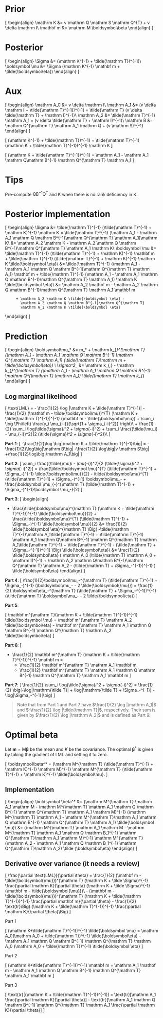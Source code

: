 # Prior

\[
\begin{align}
    \mathrm K &= v \mathrm Q \mathrm S \mathrm Q^{T} +
        v \delta \mathrm I\\
    \mathbf m &= \mathrm M \boldsymbol\beta
\end{align}
\]

# Posterior
\[
\begin{align}
    \Sigma &= (\mathrm K^{-1} + \tilde{\mathrm T})^{-1}\\
    \boldsymbol \mu &= \Sigma (\mathrm K^{-1} \mathbf m +
         \tilde{\boldsymbol\eta})
\end{align}
\]

# Aux

\[
\begin{align}
    \mathrm A_0 &= v \delta \mathrm I\\
    \mathrm A_1 &= (v \delta \mathrm I + \tilde{\mathrm T}^{-1})^{-1}
                = \tilde{\mathrm T} (v \delta \tilde{\mathrm T} +
                        \mathrm I)^{-1}\\
    \mathrm A_2 &= \tilde{\mathrm T}^{-1} \mathrm A_1
                = (v \delta \tilde{\mathrm T} + \mathrm I)^{-1}\\
    \mathrm B &= \mathrm Q^{\mathrm T} \mathrm A_1 \mathrm Q + (v \mathrm S)^{-1}
\end{align}
\]

\[
    (\mathrm K^{-1} + \tilde{\mathrm T})^{-1} =
        \tilde{\mathrm T}^{-1} (\mathrm K + \tilde{\mathrm T}^{-1})^{-1}
        \mathrm K
\]

\[
  (\mathrm K + \tilde{\mathrm T}^{-1})^{-1} = \mathrm A_1 -
      \mathrm A_1 \mathrm Q\mathrm B^{-1} \mathrm Q^{\mathrm T} \mathrm A_1
\]

# Tips

Pre-compute $\mathrm Q \mathrm B^{-1} \mathrm Q^{\mathrm T}$ and $\mathrm K$
when there is no rank deficiency in $\mathrm K$.

# Posterior implementation

\[
\begin{align}
  \Sigma &=
    \tilde{\mathrm T}^{-1} (\tilde{\mathrm T}^{-1} + \mathrm K)^{-1} \mathrm K
    = \tilde{\mathrm T}^{-1} (\mathrm A_1 -
      \mathrm A_1 \mathrm Q \mathrm B^{-1}\mathrm Q^{\mathrm T} \mathrm A_1)\mathrm K\\
    &= \mathrm A_2 \mathrm K - \mathrm A_2 \mathrm Q
            \mathrm B^{-1}\mathrm Q^{\mathrm T} \mathrm A_1 \mathrm K\\
  \boldsymbol \mu &= \tilde{\mathrm T}^{-1} (\tilde{\mathrm
                     T}^{-1} + \mathrm K)^{-1} \mathbf m
                     + \tilde{\mathrm T}^{-1} (\tilde{\mathrm T}^{-1} + \mathrm K)^{-1} \mathrm K \tilde{\boldsymbol \eta}\\
         &= \tilde{\mathrm T}^{-1} (\mathrm A_1 -
           \mathrm A_1 \mathrm Q \mathrm B^{-1}\mathrm Q^{\mathrm T} \mathrm A_1)
            \mathbf m
        + \tilde{\mathrm T}^{-1} (\mathrm A_1 -
          \mathrm A_1 \mathrm Q \mathrm B^{-1}\mathrm Q^{\mathrm T} \mathrm A_1)
          \mathrm K \tilde{\boldsymbol \eta}\\
          &= \mathrm A_2 \mathbf m -
            \mathrm A_2 \mathrm Q \mathrm B^{-1}\mathrm Q^{\mathrm T} \mathrm A_1 \mathbf m

         + \mathrm A_2 \mathrm K \tilde{\boldsymbol \eta} -
           \mathrm A_2 \mathrm Q \mathrm B^{-1}\mathrm Q^{\mathrm T}
           \mathrm A_1 \mathrm K \tilde{\boldsymbol \eta}
\end{align}
\]

# Prediction

\[
\begin{align}
    \boldsymbol\mu_* &= m_* + \mathrm k_{*}^{\mathrm T}
            (\mathrm A_1 - \mathrm A_1 \mathrm Q
                \mathrm B^{-1} \mathrm Q^{\mathrm T} \mathrm A_1)
                (\tilde{\mathrm T}\mathrm m + \tilde{\boldsymbol\eta}) \\
    \sigma^2_* &= \mathrm k_{*,*} - \mathrm k_{*}^{\mathrm T}
            (\mathrm A_1 - \mathrm A_1 \mathrm Q
                \mathrm B^{-1} \mathrm Q^{\mathrm T} \mathrm A_1)
            \tilde{\mathrm T} \mathrm k_{*}
\end{align}
\]

## Log marginal likelihood

\[
  \text{LML} = - \frac{1}{2} \log |\mathrm K + \tilde{\mathrm T}^{-1}| -
                \frac{1}{2} (\mathbf m - \tilde{\boldsymbol\mu})^{T}
                (\mathrm K + \tilde{\mathrm T}^{-1})^{-1}
                  (\mathbf m - \tilde{\boldsymbol\mu})
              + \sum_i \log \Phi\left(
                    \frac{y_i \mu_{-i}}{\sqrt{1 + \sigma_{-i}^2}} \right)\\
      + \frac{1}{2} \sum_i \log(\tilde{\sigma}_i^2 + \sigma_{-i}^2)
      + \sum_i \frac{(\tilde{\mu_i} - \mu_{-i})^2}{2
          (\tilde{\sigma}_i^2 + \sigma_{-i}^2)}\\
\]

__Part 1__:
\[
  -\frac{1}{2}\log \big|\mathrm K + \tilde{\mathrm T}^{-1}\big| =
    -\frac{1}{2}\log\big|\mathrm B\big|
        -\frac{1}{2} \log\big|v \mathrm S\big|
        +\frac{1}{2}\log\big|\mathrm A_1\big|
\]

__Part 2__:
\[
\sum_i \frac{(\tilde{\mu}_i - \mu_{-i})^2}{2
    (\tilde{\sigma}_i^2 + \sigma_{-i}^2)} =
      \frac{\tilde{\boldsymbol \mu}^{T} (\tilde{\mathrm T}^{-1} +
          \Sigma_-)^{-1} \tilde{\boldsymbol\mu}}{2} -
          \tilde{\boldsymbol\mu}^{T} (\tilde{\mathrm T}^{-1} +
              \Sigma_-)^{-1} \boldsymbol\mu_- +
              \frac{\boldsymbol \mu_{-}^{\mathrm T} (\tilde{\mathrm T}^{-1} +
                  \Sigma_-)^{-1}\boldsymbol  \mu_-}{2}
\]

__Part 3__:
\[
\begin{align}
  - \frac{\tilde{\boldsymbol\mu}^{\mathrm T} (\mathrm K + \tilde{\mathrm T}^{-1})^{-1}
    \tilde{\boldsymbol\mu}}{2} + \frac{\tilde{\boldsymbol\mu}^{T}
        (\tilde{\mathrm T}^{-1} +
        \Sigma_-)^{-1} \tilde{\boldsymbol  \mu}}{2}
        &= \frac{1}{2} \tilde{\boldsymbol \eta}^{\mathrm T} \Big(
          -\tilde{\mathrm T}^{-1}\mathrm A_1\tilde{\mathrm T}^{-1} +
            \tilde{\mathrm T}^{-1} \mathrm A_1 \mathrm Q\mathrm B^{-1}
            \mathrm Q^{\mathrm T} \mathrm A_1\tilde{\mathrm T}^{-1} +
            \tilde{\mathrm T}^{-1} - (\tilde{\mathrm T} +
                  \Sigma_-^{-1})^{-1}
          \Big) \tilde{\boldsymbol\eta}\\
        &= \frac{1}{2} \tilde{\boldsymbol\eta}
            (
                \mathrm A_0 (\tilde{\mathrm T} \mathrm A_0 + \mathrm I)^{-1}
                + \mathrm A_2
                    \mathrm Q\mathrm B^{-1}\mathrm Q^{\mathrm T}
                  \mathrm A_2
                - (\tilde{\mathrm T} +
                      \Sigma_-^{-1})^{-1}
            )
            \tilde{\boldsymbol\eta}
\end{align}
\]

__Part 4__:
\[
\frac{1}{2}\boldsymbol\mu_-^{\mathrm T} (\tilde{\mathrm T}^{-1} +
    \Sigma_-)^{-1} (\boldsymbol\mu_- - 2 \tilde{\boldsymbol{\mu}}) =
    \frac{1}{2} \boldsymbol\eta_-^{\mathrm T} (\tilde{\mathrm T} + \Sigma_-^{-1})^{-1}
        (\tilde{\mathrm T} \boldsymbol\mu_- - 2 \tilde{\boldsymbol\eta})
\]

__Part 5__:

\[
    \mathbf m^{\mathrm T}(\mathrm K + \tilde{\mathrm T}^{-1})^{-1}
        \tilde{\boldsymbol \mu}
    = \mathbf m^{\mathrm T} \mathrm A_2 \tilde{\boldsymbol\eta} -
        \mathbf m^{\mathrm T} \mathrm A_1
                \mathrm Q \mathrm B^{-1} \mathrm Q^{\mathrm T}
              \mathrm A_2 \tilde{\boldsymbol\eta}
\]

__Part 6__:
\[
  - \frac{1}{2} \mathbf m^{\mathrm T} (\mathrm K + \tilde{\mathrm T}^{-1})^{-1}
  \mathbf m =
    - \frac{1}{2} \mathbf m^{\mathrm T} \mathrm A_1 \mathbf m
    + \frac{1}{2} \mathbf m^{\mathrm T} \mathrm A_1 \mathrm Q
    \mathrm B^{-1} \mathrm Q^{\mathrm T} \mathrm A_1 \mathbf m
\]

__Part 7__:
\[
  \frac{1}{2} \sum_i \log(\tilde{\sigma}_i^2 + \sigma_{-i}^2) =
    \frac{1}{2} \big(-\log|\mathrm{\tilde T}| + \log|\mathrm{\tilde T} +
      \Sigma_-^{-1}| - \log|\Sigma_-^{-1}|\big)
\]

> Note that from Part 1 and Part 7 have $\frac{1}{2} \log |\mathrm A_1|$ and
> $-\frac{1}{2} \log |\tilde{\mathrm T}|$, respectively.
> Their sum is given by $\frac{1}{2} \log |\mathrm A_2|$ and is defined
> as Part 9.

# Optimal beta

Let $\mathbf m = \mathrm M \boldsymbol\beta$ be the mean and $K$ be the covariance.
The optimal $\boldsymbol\beta^*$ is given by
taking the gradient of LML and setting it to zero.

\[
  \boldsymbol\beta^* = (\mathrm M^{\mathrm T} (\tilde{\mathrm T}^{-1} + \mathrm K)^{-1} \mathrm M)^{-1}
    \mathrm M^{\mathrm T} (\tilde{\mathrm T}^{-1} + \mathrm K)^{-1} \tilde{\boldsymbol\mu}.
\]

## Implementation

\[
\begin{align}
  \boldsymbol \beta^* &= (\mathrm M^{\mathrm T} \mathrm A_1 \mathrm M -
    \mathrm M^{\mathrm T} \mathrm A_1 \mathrm Q \mathrm B^{-1} \mathrm
    Q^{\mathrm T} \mathrm A_1 \mathrm M)^{-1}
      (\mathrm M^{\mathrm T} \mathrm A_1 - \mathrm M^{\mathrm T}\mathrm A_1
        \mathrm Q \mathrm B^{-1} \mathrm Q^{\mathrm T} \mathrm A_1)
        \tilde{\boldsymbol \mu}\\
        &= (\mathrm M^{\mathrm T} \mathrm A_1 \mathrm M - \mathrm M^{\mathrm T}
        \mathrm A_1 \mathrm Q \mathrm B_1^{-1} \mathrm Q^{\mathrm T}\mathrm A_1
        \mathrm M)^{-1} \mathrm M^{\mathrm T}
        (\mathrm A_2 - \mathrm A_1 \mathrm Q \mathrm B_1^{-1}
            \mathrm Q^{\mathrm T}\mathrm A_2) \tilde {\boldsymbol\eta}
\end{align}
\]


## Derivative over variance (it needs a review)

\[
  \frac{\partial \text{LML}}{\partial \theta} =
    \frac{1}{2} (\mathbf m - \tilde{\boldsymbol{\mu}})^{\mathrm T}
    (\mathrm K + \tilde \Sigma)^{-1} \frac{\partial \mathrm K}{\partial \theta}
    (\mathrm K + \tilde \Sigma)^{-1} (\mathbf m - \tilde{\boldsymbol{\mu}})\\
    - (\mathbf m - \tilde{\boldsymbol{\mu}})^{\mathrm T} (\mathrm K + \tilde{\mathrm T}^{-1})^{-1}
    \frac{\partial \mathbf m}{\partial \theta} - \frac{1}{2} \text{tr}\Big(
      (\mathrm K + \tilde{\mathrm T}^{-1})^{-1}
      \frac{\partial \mathrm K}{\partial \theta}\Big)
\]

Part 1

\[
  (\mathrm K+\tilde{\mathrm T}^{-1})^{-1} \tilde{\boldsymbol \mu} =
    \mathrm A_0(\mathrm A_0 + \tilde{\mathrm T})^{-1}
    \tilde{\boldsymbol\eta} - \mathrm A_1 \mathrm Q \mathrm B^{-1}
    \mathrm Q^{\mathrm T} \mathrm A_0 (\mathrm A_0 + \tilde{\mathrm T})^{-1}
    \tilde{\boldsymbol \eta}
\]

Part 2

\[
  (\mathrm K+\tilde{\mathrm T}^{-1})^{-1} \mathbf m =
    \mathrm A_1 \mathbf m
    - \mathrm A_1 \mathrm Q \mathrm B^{-1}
    \mathrm Q^{\mathrm T} \mathrm A_1 \mathbf m
\]

Part 3

\[
  \text{tr}[(\mathrm K + \tilde{\mathrm T}^{-1})^{-1}] = \text{tr}[\mathrm A_1
    \frac{\partial \mathrm K}{\partial \theta}] -
    \text{tr}[\mathrm A_1 \mathrm Q \mathrm B^{-1} \mathrm Q^{\mathrm T} \mathrm A_1
    \frac{\partial \mathrm K}{\partial \theta}]
\]
